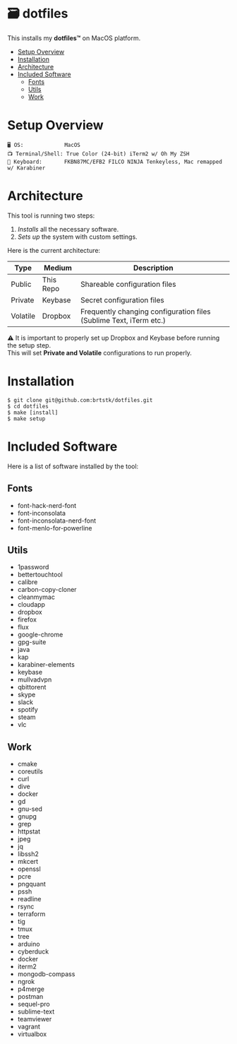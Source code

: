 # 🗃 dotfiles

This installs my **dotfiles™** on MacOS platform.

<!-- TOC -->

- [Setup Overview](#setup-overview)
- [Installation](#installation)
- [Architecture](#architecture)
- [Included Software](#included-software)
  - [Fonts](#fonts)
  - [Utils](#utils)
  - [Work](#work)

<!-- /TOC -->

# Setup Overview

```
🖥 OS:             MacOS
📺 Terminal/Shell: True Color (24-bit) iTerm2 w/ Oh My ZSH
📇 Keyboard:       FKBN87MC/EFB2 FILCO NINJA Tenkeyless, Mac remapped w/ Karabiner
```

# Architecture
This tool is running two steps:
1. *Installs* all the necessary software.
2. *Sets up* the system with custom settings.

Here is the current architecture:

| Type | Medium | Description |
| --- | --- | --- |
| Public | This Repo | Shareable configuration files |
| Private | Keybase | Secret configuration files |
| Volatile | Dropbox | Frequently changing configuration files (Sublime Text, iTerm etc.) |

⚠️ It is important to properly set up Dropbox and Keybase before running the setup step.\
This will set **Private and Volatile** configurations to run properly.

# Installation

```
$ git clone git@github.com:brtstk/dotfiles.git
$ cd dotfiles
$ make [install]
$ make setup
```

# Included Software
Here is a list of software installed by the tool:

## Fonts
- font-hack-nerd-font
- font-inconsolata
- font-inconsolata-nerd-font
- font-menlo-for-powerline

## Utils
- 1password
- bettertouchtool
- calibre
- carbon-copy-cloner
- cleanmymac
- cloudapp
- dropbox
- firefox
- flux
- google-chrome
- gpg-suite
- java
- kap
- karabiner-elements
- keybase
- mullvadvpn
- qbittorent
- skype
- slack
- spotify
- steam
- vlc

## Work
- cmake
- coreutils
- curl
- dive
- docker
- gd
- gnu-sed
- gnupg
- grep
- httpstat
- jpeg
- jq
- libssh2
- mkcert
- openssl
- pcre
- pngquant
- pssh
- readline
- rsync
- terraform
- tig
- tmux
- tree
- arduino
- cyberduck
- docker
- iterm2
- mongodb-compass
- ngrok
- p4merge
- postman
- sequel-pro
- sublime-text
- teamviewer
- vagrant
- virtualbox
